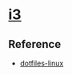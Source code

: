 # [i3](https://i3wm.org/)

## Reference

- [dotfiles-linux](https://github.com/fathulfahmy/dotfiles-linux)